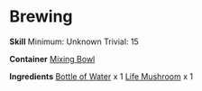 <!-- TITLE: Mushroom Tea -->
<!-- SUBTITLE: A strange and heady brew that will elevate your body and spirit. -->
# Brewing
**Skill**
Minimum: Unknown 
Trivial: 15

**Container**
[Mixing Bowl](mixing-bowl)

**Ingredients**
[Bottle of Water](bottle-of-water) x 1
[Life Mushroom](life-mushroom) x 1